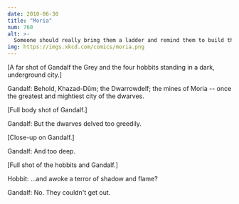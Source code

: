 ```yaml
---
date: 2010-06-30
title: "Moria"
num: 760
alt: >-
  Someone should really bring them a ladder and remind them to build the Endless Stair *first* next time.
img: https://imgs.xkcd.com/comics/moria.png
---
```

[A far shot of Gandalf the Grey and the four hobbits standing in a dark, underground city.]

Gandalf: Behold, Khazad-Dûm; the Dwarrowdelf; the mines of Moria -- once the greatest and mightiest city of the dwarves.

[Full body shot of Gandalf.]

Gandalf: But the dwarves delved too greedily.

[Close-up on Gandalf.]

Gandalf: And too deep.

[Full shot of the hobbits and Gandalf.]

Hobbit: ...and awoke a terror of shadow and flame?

Gandalf: No. They couldn't get out.